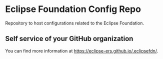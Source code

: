 # Eclipse Foundation Config Repo

Repository to host configurations related to the Eclipse Foundation.

## Self service of your GitHub organization

You can find more information at <https://eclipse-ers.github.io/.eclipsefdn/>.

